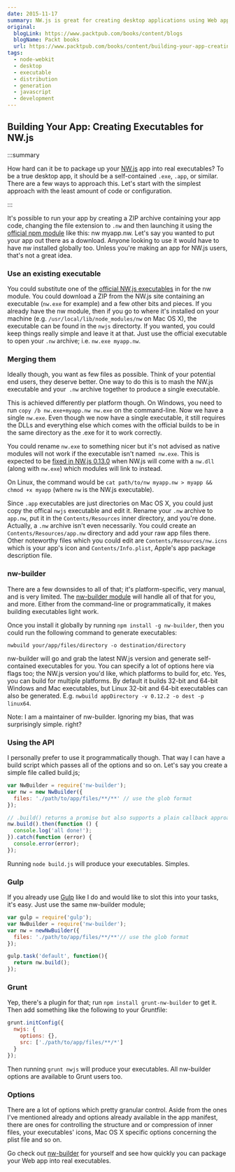 ```yaml
---
date: 2015-11-17
summary: NW.js is great for creating desktop applications using Web app technologies. If you're not familiar with NW.js, I'd advise you to read an introductory article like Creating Your First Desktop App With HTML, JS and Node-WebKit to get a good base first. This is a slightly more advanced article intended for anyone interested into distributing their NW.js app to Windows users.
original:
  blogLink: https://www.packtpub.com/books/content/blogs
  blogName: Packt books
  url: https://www.packtpub.com/books/content/building-your-app-creating-executables-nwjs
tags:
  - node-webkit
  - desktop
  - executable
  - distribution
  - generation
  - javascript
  - development
---
```


## Building Your App: Creating Executables for NW.js

:::summary

How hard can it be to package up your [NW.js](https://github.com/nwjs/nw.js) app into real executables? To be a true desktop app, it should be a self-contained `.exe`, `.app`, or similar. There are a few ways to approach this. Let's start with the simplest approach with the least amount of code or configuration.

:::

It's possible to run your app by creating a ZIP archive containing your app code, changing the file extension to `.nw` and then launching it using the [official npm module](https://www.npmjs.com/package/nw) like this: nw myapp.nw. Let's say you wanted to put your app out there as a download. Anyone looking to use it would have to have nw installed globally too. Unless you're making an app for NW.js users, that's not a great idea.

### Use an existing executable

You could substitute one of the [official NW.js executables](http://dl.nwjs.io/) in for the nw module. You could download a ZIP from the NW.js site containing an executable (`nw.exe` for example) and a few other bits and pieces. If you already have the nw module, then if you go to where it's installed on your machine (e.g. `/usr/local/lib/node_modules/nw` on Mac OS X), the executable can be found in the `nwjs` directorty. If you wanted, you could keep things really simple and leave it at that. Just use the official executable to open your `.nw` archive; i.e. `nw.exe myapp.nw`.

### Merging them

Ideally though, you want as few files as possible. Think of your potential end users, they deserve better. One way to do this is to mash the NW.js executable and your` .nw` archive together to produce a single executable.

This is achieved differently per platform though. On Windows, you need to run `copy /b nw.exe+myapp.nw nw.exe` on the command-line. Now we have a single `nw.exe`. Even though we now have a single executable, it still requires the DLLs and everything else which comes with the official builds to be in the same directory as the .exe for it to work correctly.

You could rename `nw.exe` to something nicer but it's not advised as native modules will not work if the executable isn't named` nw.exe`. This is expected to be [fixed in NW.js 0.13.0](https://github.com/nwjs/nw.js/issues/199#issuecomment-91411953) when NW.js will come with a `nw.dll` (along with `nw.exe`) which modules will link to instead.

On Linux, the command would be `cat path/to/nw myapp.nw > myapp && chmod +x myapp` (where `nw` is the NW.js executable).

Since `.app` executables are just directories on Mac OS X, you could just copy the offical `nwjs` executable and edit it. Rename your `.nw` archive to `app.nw`, put it in the `Contents/Resources` inner directory, and you're done. Actually, a `.nw` archive isn't even necessarily. You could create an `Contents/Resources/app.nw` directory and add your raw app files there. Other noteworthy files which you could edit are `Contents/Resources/nw.icns` which is your app's icon and `Contents/Info.plist`, Apple's app package description file.

### nw-builder

There are a few downsides to all of that; it's platform-specific, very manual, and is very limited. The [nw-builder module](https://github.com/nwjs/nw-builder) will handle all of that for you, and more. Either from the command-line or programmatically, it makes building executables light work.

Once you install it globally by running `npm install -g nw-builder`, then you could run the following command to generate executables:

```
nwbuild your/app/files/directory -o destination/directory
```

nw-builder will go and grab the latest NW.js version and generate self-contained executables for you. You can specify a lot of options here via flags too; the NW.js version you'd like, which platforms to build for, etc. Yes, you can build for multiple platforms. By default it builds 32-bit and 64-bit Windows and Mac executables, but Linux 32-bit and 64-bit executables can also be generated. E.g. `nwbuild appDirectory -v 0.12.2 -o dest -p linux64`.

Note: I am a maintainer of nw-builder. Ignoring my bias, that was surprisingly simple. right?

### Using the API

I personally prefer to use it programmatically though. That way I can have a build script which passes all of the options and so on. Let's say you create a simple file called build.js;

```javascript
var NwBuilder = require('nw-builder');
var nw = new NwBuilder({
  files: './path/to/app/files/**/**' // use the glob format
});

// .build() returns a promise but also supports a plain callback approach as well
nw.build().then(function () {
  console.log('all done!');
}).catch(function (error) {
  console.error(error);
});
```

Running `node build.js` will produce your executables. Simples.

### Gulp

If you already use [Gulp](http://gulpjs.com/) like I do and would like to slot this into your tasks, it's easy. Just use the same nw-builder module;

```javascript
var gulp = require('gulp');
var NwBuilder = require('nw-builder');
var nw = newNwBuilder({
  files: './path/to/app/files/**/**'// use the glob format
});

gulp.task('default', function(){
  return nw.build();
});
```

### Grunt

Yep, there's a plugin for that; run `npm install grunt-nw-builder` to get it. Then add something like the following to your Gruntfile:

```javascript
grunt.initConfig({
  nwjs: {
    options: {},
    src: ['./path/to/app/files/**/*']
  }
});
```

Then running `grunt nwjs` will produce your executables. All nw-builder options are available to Grunt users too.

### Options

There are a lot of options which pretty granular control. Aside from the ones I've mentioned already and options already available in the app manifest, there are ones for controlling the structure and or compression of inner files, your executables' icons, Mac OS X specific options concerning the plist file and so on.

Go check out [nw-builder](https://github.com/nwjs/nw-builder) for yourself and see how quickly you can package your Web app into real executables.
